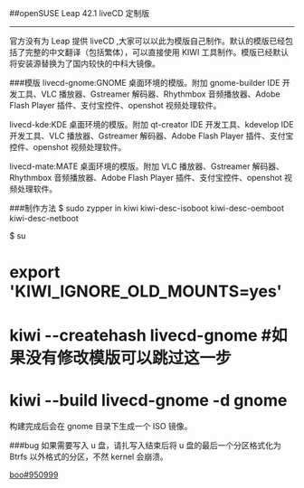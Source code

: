 ##openSUSE Leap 42.1 liveCD 定制版

----------------------------------------
官方没有为 Leap 提供 liveCD ,大家可以以此为模版自己制作。默认的模版已经包括了完整的中文翻译（包括繁体），可以直接使用 KIWI 工具制作。模版已经默认将安装源替换为了国内较快的中科大镜像。

###模版
livecd-gnome:GNOME 桌面环境的模版。附加 gnome-builder IDE 开发工具、VLC 播放器、Gstreamer 解码器、Rhythmbox 音频播放器、Adobe Flash Player 插件、支付宝控件、openshot 视频处理软件。

livecd-kde:KDE 桌面环境的模版。附加 qt-creator IDE 开发工具、kdevelop IDE 开发工具、VLC 播放器、Gstreamer 解码器、Adobe Flash Player 插件、支付宝控件、openshot 视频处理软件。

livecd-mate:MATE 桌面环境的模版。附加 VLC 播放器、Gstreamer 解码器、Rhythmbox 音频播放器、Adobe Flash Player 插件、支付宝控件、openshot 视频处理软件。

###制作方法
   $ sudo zypper in kiwi kiwi-desc-isoboot kiwi-desc-oemboot kiwi-desc-netboot

   $ su

   # export 'KIWI_IGNORE_OLD_MOUNTS=yes'

   # kiwi --createhash livecd-gnome      #如果没有修改模版可以跳过这一步

   # kiwi --build livecd-gnome -d gnome

构建完成后会在 gnome 目录下生成一个 ISO 镜像。

###bug
如果需要写入 u 盘，请扎写入结束后将 u 盘的最后一个分区格式化为 Btrfs 以外格式的分区，不然 kernel 会崩溃。

[boo#950999](https://bugzilla.opensuse.org/show_bug.cgi?id=950999) 
